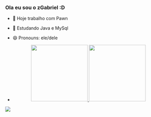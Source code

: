 ### Ola eu sou o zGabriel :D

- 🔭 Hoje trabalho com Pawn
- 🌱 Estudando Java e MySql
- 😄 Pronouns: ele/dele
- <div align="center">
  
  <a href="https://github.com/zGabriellzGabriell">
  <img height="180em" src="https://github-readme-stats.vercel.app/api?username=zGabriell&show_icons=true&theme=dark&include_all_commits=true&count_private=true"/>
  <img height="180em" src="https://github-readme-stats.vercel.app/api/top-langs/?username=zGabriell&layout=compact&langs_count=7&theme=dark"/>
</div>
  
<div>
    <a href="https://wa.me/5532988013956" target="_blank"><img src="https://img.shields.io/badge/WhatsApp-25D366?style=for-the-badge&logo=whatsapp&logoColor=white"         target="_blank"></a>
</div>

